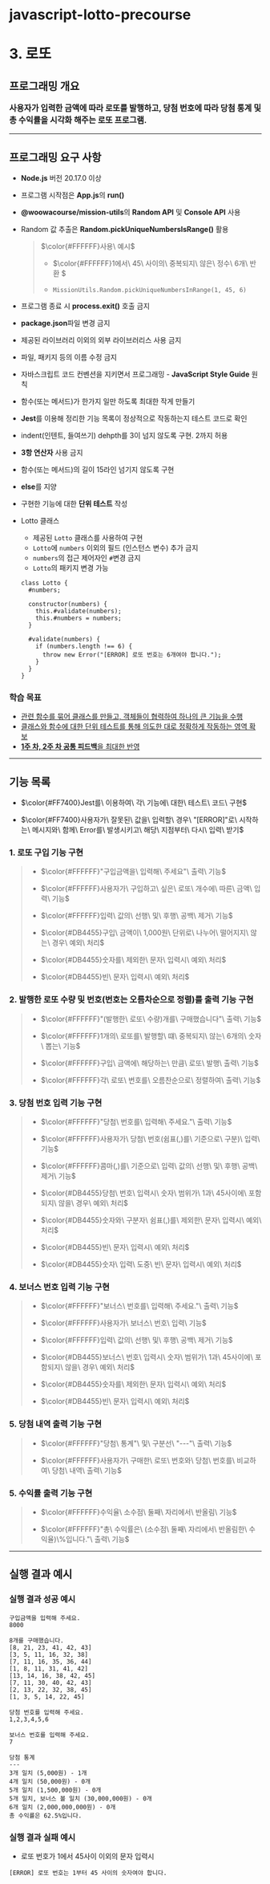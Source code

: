 # javascript-lotto-precourse

# 3. 로또

## 프로그래밍 개요

<p style="font-weight:bold; font-size:16px">사용자가 입력한 금액에 따라 로또를 발행하고, 당첨 번호에 따라 당첨 통계 및 총 수익률을 시각화 해주는 로또 프로그램.</p>

---

## 프로그래밍 요구 사항

- **Node.js** 버전 20.17.0 이상
- 프로그램 시작점은 **App.js**의 **run()**
- **@woowacourse/mission-utils**의 **Random API** 및 **Console API** 사용
- Random 값 추출은 **Random.pickUniqueNumbersIsRange()** 활용

  > <p>$\color{#FFFFFF}사용\ 예시$</p>
  >
  > - <p>$\color{#FFFFFF}1에서\ 45\ 사이의\ 중복되지\ 않은\ 정수\ 6개\ 반환 $</p>
  > - `MissionUtils.Random.pickUniqueNumbersInRange(1, 45, 6)`

- 프로그램 종료 시 **process.exit()** 호출 금지
- **package.json**파일 변경 금지
- 제공된 라이브러리 이외의 외부 라이브러리스 사용 금지
- 파일, 패키지 등의 이름 수정 금지
- 자바스크립트 코드 컨벤션을 지키면서 프로그래밍 - **JavaScript Style Guide** 원칙
- 함수(또는 메서드)가 한가지 일만 하도록 최대한 작게 만들기
- **Jest**를 이용해 정리한 기능 목록이 정상적으로 작동하는지 테스트 코드로 확인
- indent(인텐트, 들여쓰기) dehpth를 3이 넘지 않도록 구현. 2까지 허용
- **3항 연산자** 사용 금지
- 함수(또는 메서드)의 길이 15라인 넘기지 않도록 구현
- **else**를 지양
- 구현한 기능에 대한 **단위 테스트** 작성
- Lotto 클래스

  - 제공된 `Lotto` 클래스를 사용하여 구현
  - `Lotto`에 `numbers` 이외의 필드 (인스턴스 변수) 추가 금지
  - `numbers`의 접근 제어자인 `#`변경 금지
  - `Lotto`의 패키지 변경 가능

  ```
  class Lotto {
    #numbers;

    constructor(numbers) {
      this.#validate(numbers);
      this.#numbers = numbers;
    }

    #validate(numbers) {
      if (numbers.length !== 6) {
        throw new Error("[ERROR] 로또 번호는 6개여야 합니다.");
      }
    }
  }
  ```

### 학습 목표

- <u>관련 함수를 묶어 클래스를 만들고, 객체들이 협력하여 하나의 큰 기능을 수행</u>
- <u>클래스와 함수에 대한 단위 테스트를 통해 의도한 대로 정확하게 작동하는 영역 확보</u>
- <u>**1주 차, 2주 차 공통 피드백**을 최대한 반영</u>

---

## 기능 목록

- <p>$\color{#FF7400}Jest를\ 이용하여\ 각\ 기능에\ 대한\ 테스트\ 코드\ 구현$</p>
- <p>$\color{#FF7400}사용자가\ 잘못된\ 값을\ 입력할\ 경우\ "[ERROR]"로\ 시작하는\ 메시지와\ 함께\ Error를\ 발생시키고\ 해당\ 지점부터\ 다시\ 입력\ 받기$</p>

### 1. 로또 구입 기능 구현

> - <p>$\color{#FFFFFF}"구입금액을\ 입력해\ 주세요"\ 출력\ 기능$</p>
> - <p>$\color{#FFFFFF}사용자가\ 구입하고\ 싶은\ 로또\ 개수에\ 따른\ 금액\ 입력\ 기능$</p>
> - <p>$\color{#FFFFFF}입력\ 값의\ 선행\ 및\ 후행\ 공백\ 제거\ 기능$</p>
> - <p>$\color{#DB4455}구입\ 금액이\ 1,000원\ 단위로\ 나누어\ 떨어지지\ 않는\ 경우\ 예외\ 처리$</p>
> - <p>$\color{#DB4455}숫자를\ 제외한\ 문자\ 입력시\ 예외\ 처리$</p>
> - <p>$\color{#DB4455}빈\ 문자\ 입력시\ 예외\ 처리$</p>

### 2. 발행한 로또 수량 및 번호(번호는 오름차순으로 정렬)를 출력 기능 구현

> - <p>$\color{#FFFFFF}"(발행한\ 로또\ 수량)개를\ 구매했습니다"\ 출력\ 기능$</p>
> - <p>$\color{#FFFFFF}1개의\ 로또를\ 발행할\ 떄\ 중복되지\ 않는\ 6개의\ 숫자\ 뽑는\ 기능$</p>
> - <p>$\color{#FFFFFF}구입\ 금액에\ 해당하는\ 만큼\ 로또\ 발행\ 출력\ 기능$</p>
> - <p>$\color{#FFFFFF}각\ 로또\ 번호를\ 오름찬순으로\ 정렬하여\ 출력\ 기능$</p>

### 3. 당첨 번호 입력 기능 구현

> - <p>$\color{#FFFFFF}"당첨\ 번호를\ 입력해\ 주세요."\ 출력\ 기능$</p>
> - <p>$\color{#FFFFFF}사용자가\ 당첨\ 번호(쉼표(,)를\ 기준으로\ 구분)\ 입력\ 기능$</p>
> - <p>$\color{#FFFFFF}콤마(,)를\ 기준으로\ 입력\ 값의\ 선행\ 및\ 후행\ 공백\ 제거\ 기능$</p>
> - <p>$\color{#DB4455}당첨\ 번호\ 입력시\ 숫자\ 범위가\ 1과\ 45사이에\ 포함되지\ 않을\ 경우\ 예외\ 처리$</p>
> - <p>$\color{#DB4455}숫자와\ 구분자\ 쉼표(,)를\ 제외한\ 문자\ 입력시\ 예외\ 처리$</p>
> - <p>$\color{#DB4455}빈\ 문자\ 입력시\ 예외\ 처리$</p>
> - <p>$\color{#DB4455}숫자\ 입력\ 도중\ 빈\ 문자\ 입력시\ 예외\ 처리$</p>

### 4. 보너스 번호 입력 기능 구현

> - <p>$\color{#FFFFFF}"보너스\ 번호를\ 입력해\ 주세요."\ 출력\ 기능$</p>
> - <p>$\color{#FFFFFF}사용자가\ 보너스\ 번호\ 입력\ 기능$</p>
> - <p>$\color{#FFFFFF}입력\ 값의\ 선행\ 및\ 후행\ 공백\ 제거\ 기능$</p>
> - <p>$\color{#DB4455}보너스\ 번호\ 입력시\ 숫자\ 범위가\ 1과\ 45사이에\ 포함되지\ 않을\ 경우\ 예외\ 처리$</p>
> - <p>$\color{#DB4455}숫자를\ 제외한\ 문자\ 입력시\ 예외\ 처리$</p>
> - <p>$\color{#DB4455}빈\ 문자\ 입력시\ 예외\ 처리$</p>

### 5. 당첨 내역 출력 기능 구현

> - <p>$\color{#FFFFFF}"당첨\ 통계"\ 및\ 구분선\ "---"\ 출력\ 기능$</p>
> - <p>$\color{#FFFFFF}사용자가\ 구매한\ 로또\ 번호와\ 당첨\ 번호를\ 비교하여\ 당첨\ 내역\ 출력\ 기능$</p>

### 5. 수익률 출력 기능 구현

> - <p>$\color{#FFFFFF}수익율\ 소수점\ 둘째\ 자리에서\ 반올림\ 기능$</p>
> - <p>$\color{#FFFFFF}"총\ 수익률은\ (소수점\ 둘째\ 자리에서\ 반올림한\ 수익율)\%입니다."\ 출력\ 기능$</p>

---

## 실행 결과 예시

### 실행 결과 성공 예시

```
구입금액을 입력해 주세요.
8000

8개를 구매했습니다.
[8, 21, 23, 41, 42, 43]
[3, 5, 11, 16, 32, 38]
[7, 11, 16, 35, 36, 44]
[1, 8, 11, 31, 41, 42]
[13, 14, 16, 38, 42, 45]
[7, 11, 30, 40, 42, 43]
[2, 13, 22, 32, 38, 45]
[1, 3, 5, 14, 22, 45]

당첨 번호를 입력해 주세요.
1,2,3,4,5,6

보너스 번호를 입력해 주세요.
7

당첨 통계
---
3개 일치 (5,000원) - 1개
4개 일치 (50,000원) - 0개
5개 일치 (1,500,000원) - 0개
5개 일치, 보너스 볼 일치 (30,000,000원) - 0개
6개 일치 (2,000,000,000원) - 0개
총 수익률은 62.5%입니다.
```

### 실행 결과 실패 예시

- 로또 번호가 1에서 45사이 이외의 문자 입력시

```
[ERROR] 로또 번호는 1부터 45 사이의 숫자여야 합니다.
```
